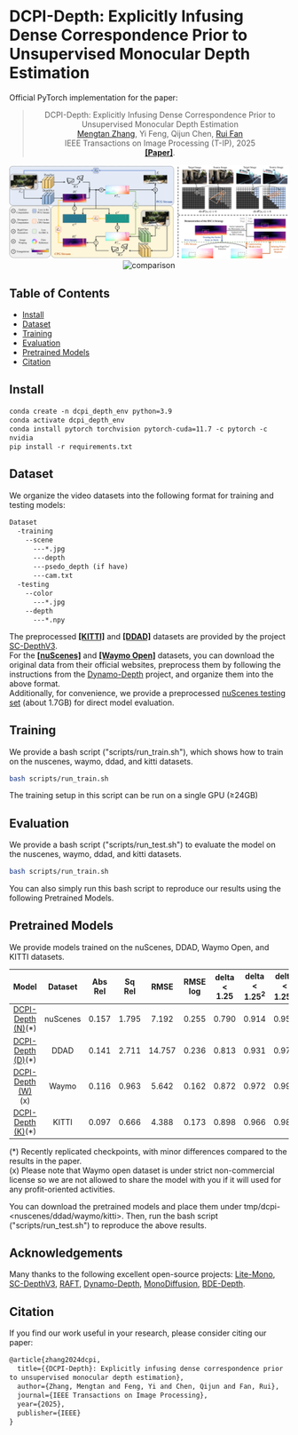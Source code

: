 


# DCPI-Depth: Explicitly Infusing Dense Correspondence Prior to Unsupervised Monocular Depth Estimation

Official PyTorch implementation for the paper: 

<div id="top" align="center">

> DCPI-Depth: Explicitly Infusing Dense Correspondence Prior to Unsupervised Monocular Depth Estimation  <br>
> [Mengtan Zhang](https://scholar.google.cz/citations?user=uanS4aIAAAAJ&hl=zh-CN&oi=sra), Yi Feng, Qijun Chen, [Rui Fan](https://scholar.google.cz/citations?user=P5AJTXcAAAAJ&hl=zh-CN&oi=sra)<br>
> IEEE Transactions on Image Processing (T-IP), 2025<br>
> [**[Paper]**](http://arxiv.org/abs/2405.16960).

![legend](assert/legend.png)<br>
![comparison](assert/comparison.png)<br>

</div>

## Table of Contents
- [Install](#install)
- [Dataset](#dataset)
- [Training](#training)
- [Evaluation](#evaluation)
- [Pretrained Models](#pretrained-models)
- [Citation](#citation)

## Install

```
conda create -n dcpi_depth_env python=3.9
conda activate dcpi_depth_env
conda install pytorch torchvision pytorch-cuda=11.7 -c pytorch -c nvidia
pip install -r requirements.txt
```

## Dataset

We organize the video datasets into the following format for training and testing models:<br>
```
Dataset
  -training
    --scene
      ---*.jpg
      ---depth
      ---psedo_depth (if have)
      ---cam.txt
  -testing
    --color
      ---*.jpg
    --depth
      ---*.npy
```

The preprocessed [**[KITTI]**](https://github.com/JiawangBian/sc_depth_pl) and [**[DDAD]**](https://github.com/JiawangBian/sc_depth_pl) datasets are provided by the project [SC-DepthV3](https://github.com/JiawangBian/sc_depth_pl). <br>
For the [**[nuScenes]**](https://www.nuscenes.org/) and [**[Waymo Open]**](https://waymo.com/open/) datasets, you can download the original data from their official websites, preprocess them by following the instructions from the [Dynamo-Depth](https://github.com/YihongSun/Dynamo-Depth) project, and organize them into the above format. <br>
Additionally, for convenience, we provide a preprocessed [nuScenes testing set]() (about 1.7GB) for direct model evaluation. 

## Training

We provide a bash script ("scripts/run_train.sh"), which shows how to train on the nuscenes, waymo, ddad, and kitti datasets.<br>
```bash
bash scripts/run_train.sh
```
The training setup in this script can be run on a single GPU (≥24GB)

## Evaluation
We provide a bash script ("scripts/run_test.sh") to evaluate the model on the nuscenes, waymo, ddad, and kitti datasets.<br>
```bash
bash scripts/run_train.sh
```
You can also simply run this bash script to reproduce our results using the following Pretrained Models.<br>

## Pretrained Models
We provide models trained on the nuScenes, DDAD, Waymo Open, and KITTI datasets.<br>

[//]: # ([**[Models]**]&#40;&#41;)

|         Model         | Dataset  | Abs Rel | Sq Rel |  RMSE  | RMSE log | delta < 1.25 | delta < 1.25<sup>2</sup> | delta < 1.25<sup>3</sup> |
|:---------------------:|:--------:|:-------:|:------:|:------:|:--------:|:------------:|:------------------------:|:------------------------:|
| [DCPI-Depth (N)](https://1drv.ms/f/c/442eec1e53c2e4bf/EswKSUcn7JZHvkEMbEvoa4MBOEWzMmWsQfTu4hxsY0MbeQ?e=dyyhpc)(*) | nuScenes |  0.157  | 1.795  | 7.192  |  0.255   |    0.790     |          0.914           |          0.959           |
| [DCPI-Depth (D)](https://1drv.ms/f/c/442eec1e53c2e4bf/EgO1O9_PPrZPv44CukbzfMMB6Footc1jTOc9ImjLQWQZig?e=naACkN)(*) |   DDAD   |  0.141  | 2.711  | 14.757 |  0.236   |    0.813     |          0.931           |          0.971           |
| [DCPI-Depth (W)]()(x) |  Waymo   |  0.116  | 0.963  | 5.642  |  0.162   |    0.872     |          0.972           |          0.991           |
| [DCPI-Depth (K)](https://1drv.ms/f/c/442eec1e53c2e4bf/EmMAUiI6Sx1CpmL6gibWX7IBjp8dalW-quhPDFWsgZeqyQ?e=WLOqMA)(*) |  KITTI   |  0.097  | 0.666  | 4.388  |  0.173   |    0.898     |          0.966           |          0.985           |

(*) Recently replicated checkpoints, with minor differences compared to the results in the paper. <br>
(x) Please note that Waymo open dataset is under strict non-commercial license so we are not allowed to share the model with you if it will used for any profit-oriented activities. <br>

You can download the pretrained models and place them under tmp/dcpi-<nuscenes/ddad/waymo/kitti>.
Then, run the bash script ("scripts/run_test.sh") to reproduce the above results.

## Acknowledgements

Many thanks to the following excellent open-source projects:
[Lite-Mono](https://github.com/noahzn/Lite-Mono),
[SC-DepthV3](https://github.com/JiawangBian/sc_depth_pl),
[RAFT](https://github.com/princeton-vl/RAFT),
[Dynamo-Depth](https://github.com/YihongSun/Dynamo-Depth),
[MonoDiffusion](https://github.com/ShuweiShao/MonoDiffusion),
[BDE-Depth](https://github.com/LiuJF1226/BDEdepth).

## Citation
If you find our work useful in your research, please consider citing our paper:
```
@article{zhang2024dcpi,
  title={{DCPI-Depth}: Explicitly infusing dense correspondence prior to unsupervised monocular depth estimation},
  author={Zhang, Mengtan and Feng, Yi and Chen, Qijun and Fan, Rui},
  journal={IEEE Transactions on Image Processing},
  year={2025},
  publisher={IEEE}
}
```

